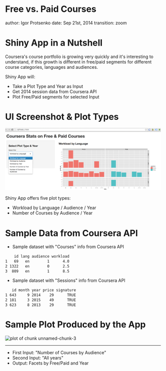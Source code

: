 Free vs. Paid Courses
========================================================
author: Igor Protsenko
date: Sep 21st, 2014
transition: zoom

Shiny App in a Nutshell
========================================================

Coursera's course portfolio is growing very quickly and it's interesting to understand, if this growth is different in free/paid segments for different course categories, languages and audiences.

Shiny App will:
- Take a Plot Type and Year as Input
- Get 2014 session data from Coursera API
- Plot Free/Paid segments for selected Input

UI Screenshot & Plot Types
========================================================
![sample UI screenshot](ui.png)

Shiny App offers five plot types:
- Workload by Language / Audience / Year
- Number of Courses by Audience / Year


Sample Data from Coursera API
========================================================

- Sample dataset with "Courses" info from Coursera API


```
    id lang audience workload
1   69   en        1      4.0
2 1322   en        0      2.5
3  809   en        1      8.5
```

- Sample dataset with "Sessions" info from Coursera API


```
   id month year price signature
1 643     9 2014    29      TRUE
2 181     3 2015    49      TRUE
3 623     8 2013    29      TRUE
```

Sample Plot Produced by the App
========================================================

![plot of chunk unnamed-chunk-3](DevDataProPreso-figure/unnamed-chunk-3.png) 

***
- First Input: "Number of Courses by Audience"
- Second Input: "All years"
- Output: Facets by Free/Paid and Year
